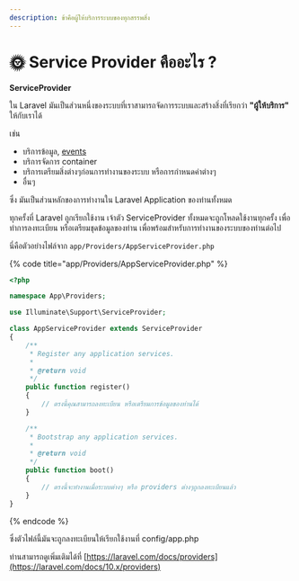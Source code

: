 ```yaml
---
description: ข้าคือผู้ให้บริการระบบของทุกสรรพสิ่ง
---
```


# 🌞 Service Provider คืออะไร ?

**ServiceProvider**&#x20;

ใน Laravel มันเป็นส่วนหนึ่งของระบบที่เราสามารถจัดการระบบและสร้างสิ่งที่เรียกว่า **"ผู้ให้บริการ"** ให้กับเราได้



เช่น&#x20;

* บริการข้อมูล, [events](eventserviceprovider.md)
* บริการจัดการ container
* บริการเตรียมสิ่งต่างๆก่อนการทำงานของระบบ หรือการกำหนดค่าต่างๆ
* อื่นๆ



ซึ่ง มันเป็นส่วนหลักของการทำงานใน Laravel Application ของท่านทั้งหมด

ทุกครั้งที่ Laravel ถูกเรียกใช้งาน เจ้าตัว ServiceProvider ทั้งหมดจะถูกโหลดใช้งานทุกครั้ง เพื่อทำการลงทะเบียน หรือเตรียมชุดข้อมูลของท่าน เพื่อพร้อมสำหรับการทำงานของระบบของท่านต่อไป



นี่คือตัวอย่างไฟล์จาก `app/Providers/AppServiceProvider.php`

{% code title="app/Providers/AppServiceProvider.php" %}
```php
<?php

namespace App\Providers;

use Illuminate\Support\ServiceProvider;

class AppServiceProvider extends ServiceProvider
{
    /**
     * Register any application services.
     *
     * @return void
     */
    public function register()
    {
        // ตรงนี้คุณสามารถลงทะเบียน หรือเตรียมการข้อมูลของท่านได้
    }

    /**
     * Bootstrap any application services.
     *
     * @return void
     */
    public function boot()
    {
        // ตรงนี้จะทำงานเมื่อระบบต่างๆ หรือ providers ต่างๆถูกลงทะเบียนแล้ว
    }
}

```
{% endcode %}

ซึ่งตัวไฟล์นี้มันจะถูกลงทะเบียนให้เรียกใช้งานที่ config/app.php

ท่านสามารถดูเพิ่มเติมได้ที่ [https://laravel.com/docs/providers](https://laravel.com/docs/10.x/providers)

